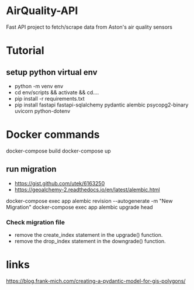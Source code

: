 # AirQuality-API
Fast API project to fetch/scrape data from Aston's air quality sensors

# Tutorial

## setup python virtual env
-   python -m venv env
-   cd env/scripts && activate && cd..\..
-   pip install -r requirements.txt
-   pip install fastapi fastapi-sqlalchemy pydantic alembic psycopg2-binary uvicorn python-dotenv







# Docker commands 
docker-compose build
docker-compose up

## run migration
- https://gist.github.com/utek/6163250
- https://geoalchemy-2.readthedocs.io/en/latest/alembic.html

docker-compose exec app alembic revision --autogenerate -m "New Migration"
docker-compose exec app alembic upgrade head

### Check migration file
- remove the create_index statement in the upgrade() function.
- remove the drop_index statement in the downgrade() function.





# links

https://blog.frank-mich.com/creating-a-pydantic-model-for-gis-polygons/

